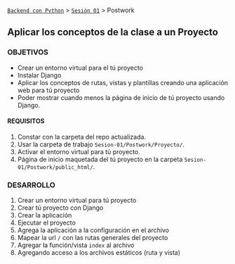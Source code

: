 [`Backend con Python`](../../Readme.md) > [`Sesión 01`](../Readme.md) > Postwork
## Aplicar los conceptos de la clase a un Proyecto

### OBJETIVOS
- Crear un entorno virtual para el tú proyecto
- Instalar Django
- Aplicar los conceptos de rutas, vistas y plantillas creando una aplicación web para tú proyecto
- Poder mostrar cuando menos la página de inicio de tú proyecto usando Django.

#### REQUISITOS
1. Constar con la carpeta del repo actualizada.
1. Usar la carpeta de trabajo `Sesion-01/Postwork/Proyecto/`.
1. Activar el entorno virtual para tú proyecto.
1. Página de inicio maquetada del tú proyecto en la carpeta `Sesion-01/Postwork/public_html/`.

### DESARROLLO
1. Crear un entorno virtual para tú proyecto 
1. Crear tú proyecto con Django 
1. Crear la aplicación 
1. Ejecutar el proyecto
1. Agrega la aplicación a la configuración en el archivo 
1. Mapear la url `/` con las rutas generales del proyecto
1. Agregar la función/vista `index` al archivo 
1. Agregando acceso a los archivos estáticos (ruta y vista)
